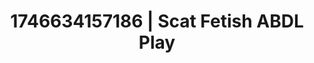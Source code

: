 ---
categories:
- Alt aesthetic girls
- Interactive NSFW
- Intimate reveal
- AI-generated
- Sensual teasing
- Body worship
- ASMR
- Cosplay
image: /assets/images/1746634157186.jpg
layout: post
seo:
  description: Featured content with exclusive Scat Fetish, ABDL Play. HD images available.
  keywords: Scat Fetish, ABDL Play
  og_image: /assets/images/1746634157186.jpg
  schema_type: VisualArtwork
tags:
- ABDL Play
- Scat Fetish
- '#1746634157186'
title: 1746634157186 | Scat Fetish ABDL Play
---